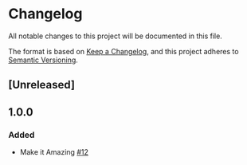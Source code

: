 # Changelog
All notable changes to this project will be documented in this file.

The format is based on [Keep a Changelog](https://keepachangelog.com/en/1.0.0/),
and  this project adheres to [Semantic Versioning](https://semver.org/spec/v2.0.0.html).

## [Unreleased]

## 1.0.0

### Added
- Make it Amazing [#12](https://github.com/smartbear/changelog-bot-test/issues/12)
